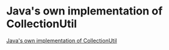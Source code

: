 # Java's own implementation of CollectionUtil
[Java's own implementation of CollectionUtil](https://aiwithcloud.com/2022/09/19/javas_own_implementation_of_collectionutil/)